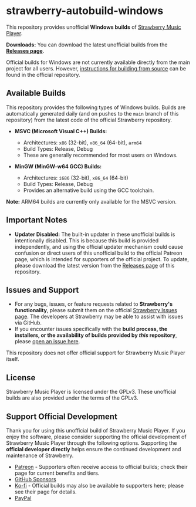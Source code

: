# strawberry-autobuild-windows

This repository provides unofficial **Windows builds** of [Strawberry Music Player](https://github.com/strawberrymusicplayer/strawberry).

**Downloads:** You can download the latest unofficial builds from the [**Releases page**](https://github.com/stm7128/strawberry-autobuild-windows/releases).

Official builds for Windows are not currently available directly from the main project for all users. However, [instructions for building from source](https://github.com/strawberrymusicplayer/strawberry#wrench-compiling-from-source) can be found in the official repository.


## Available Builds

This repository provides the following types of Windows builds. Builds are automatically generated daily (and on pushes to the `main` branch of this repository) from the latest code of the official Strawberry repository.

*   **MSVC (Microsoft Visual C++) Builds:**
    *   Architectures: `x86` (32-bit), `x86_64` (64-bit), `arm64`
    *   Build Types: Release, Debug
    *   These are generally recommended for most users on Windows.

*   **MinGW (MinGW-w64 GCC) Builds:**
    *   Architectures: `i686` (32-bit), `x86_64` (64-bit)
    *   Build Types: Release, Debug
    *   Provides an alternative build using the GCC toolchain.

**Note:** ARM64 builds are currently only available for the MSVC version.

## Important Notes

*   **Updater Disabled:** The built-in updater in these unofficial builds is intentionally disabled. This is because this build is provided independently, and using the official updater mechanism could cause confusion or direct users of this unofficial build to the official Patreon page, which is intended for supporters of the official project. To update, please download the latest version from the [Releases page](https://github.com/stm7128/strawberry-autobuild-windows/releases) of this repository.

## Issues and Support

*   For any bugs, issues, or feature requests related to **Strawberry's functionality**, please submit them on the official [Strawberry Issues page](https://github.com/strawberrymusicplayer/strawberry/issues). The developers at Strawberry may be able to assist with issues via GitHub.
*   If you encounter issues specifically with the **build process, the installers, or the availability of builds provided by *this* repository**, please [open an issue here](https://github.com/stm7128/strawberry-autobuild-windows/issues).

This repository does not offer official support for Strawberry Music Player itself.

## License

Strawberry Music Player is licensed under the GPLv3. These unofficial builds are also provided under the terms of the GPLv3.

## Support Official Development

Thank you for using this unofficial build of Strawberry Music Player. If you enjoy the software, please consider supporting the official development of Strawberry Music Player through the following options. Supporting the **official developer directly** helps ensure the continued development and maintenance of Strawberry.

- [Patreon](https://www.patreon.com/jonaskvinge) - Supporters often receive access to official builds; check their page for current benefits and tiers.
- [GitHub Sponsors](https://github.com/sponsors/jonaski)
- [Ko-fi](https://ko-fi.com/jonaskvinge) - Official builds may also be available to supporters here; please see their page for details.
- [PayPal](https://paypal.me/jonaskvinge)
